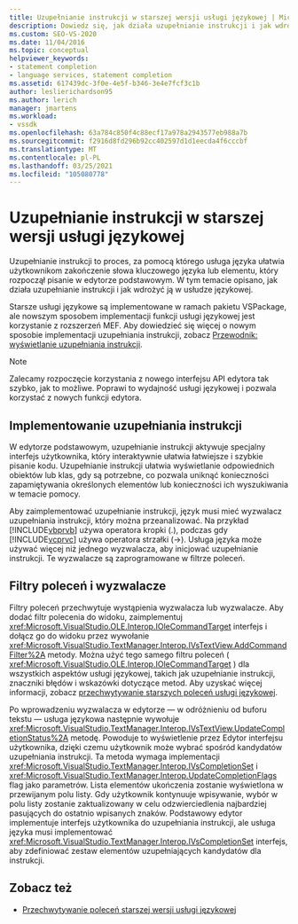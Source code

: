 ```yaml
---
title: Uzupełnianie instrukcji w starszej wersji usługi językowej | Microsoft Docs
description: Dowiedz się, jak działa uzupełnianie instrukcji i jak wdrożyć ją w starszej wersji usługi językowej w pakietu VSPackage.
ms.custom: SEO-VS-2020
ms.date: 11/04/2016
ms.topic: conceptual
helpviewer_keywords:
- statement completion
- language services, statement completion
ms.assetid: 617439dc-3f0e-4e5f-b346-3e4e7fcf3c1b
author: leslierichardson95
ms.author: lerich
manager: jmartens
ms.workload:
- vssdk
ms.openlocfilehash: 63a784c850f4c88ecf17a978a2943577eb988a7b
ms.sourcegitcommit: f2916d8fd296b92cc402597d1d1eecda4f6cccbf
ms.translationtype: MT
ms.contentlocale: pl-PL
ms.lasthandoff: 03/25/2021
ms.locfileid: "105080778"
---
```

# <a name="statement-completion-in-a-legacy-language-service"></a>Uzupełnianie instrukcji w starszej wersji usługi językowej
Uzupełnianie instrukcji to proces, za pomocą którego usługa języka ułatwia użytkownikom zakończenie słowa kluczowego języka lub elementu, który rozpoczął pisanie w edytorze podstawowym. W tym temacie opisano, jak działa uzupełnianie instrukcji i jak wdrożyć ją w usłudze językowej.

 Starsze usługi językowe są implementowane w ramach pakietu VSPackage, ale nowszym sposobem implementacji funkcji usługi językowej jest korzystanie z rozszerzeń MEF. Aby dowiedzieć się więcej o nowym sposobie implementacji uzupełniania instrukcji, zobacz [Przewodnik: wyświetlanie uzupełniania instrukcji](../../extensibility/walkthrough-displaying-statement-completion.md).

> [!NOTE]
> Zalecamy rozpoczęcie korzystania z nowego interfejsu API edytora tak szybko, jak to możliwe. Poprawi to wydajność usługi językowej i pozwala korzystać z nowych funkcji edytora.

## <a name="implementing-statement-completion"></a>Implementowanie uzupełniania instrukcji
 W edytorze podstawowym, uzupełnianie instrukcji aktywuje specjalny interfejs użytkownika, który interaktywnie ułatwia łatwiejsze i szybkie pisanie kodu. Uzupełnianie instrukcji ułatwia wyświetlanie odpowiednich obiektów lub klas, gdy są potrzebne, co pozwala uniknąć konieczności zapamiętywania określonych elementów lub konieczności ich wyszukiwania w temacie pomocy.

 Aby zaimplementować uzupełnianie instrukcji, język musi mieć wyzwalacz uzupełniania instrukcji, który można przeanalizować. Na przykład [!INCLUDE[vbprvb](../../code-quality/includes/vbprvb_md.md)] używa operatora kropki (.), podczas gdy [!INCLUDE[vcprvc](../../code-quality/includes/vcprvc_md.md)] używa operatora strzałki (->). Usługa języka może używać więcej niż jednego wyzwalacza, aby inicjować uzupełnianie instrukcji. Te wyzwalacze są zaprogramowane w filtrze poleceń.

## <a name="command-filters-and-triggers"></a>Filtry poleceń i wyzwalacze
 Filtry poleceń przechwytuje wystąpienia wyzwalacza lub wyzwalacze. Aby dodać filtr polecenia do widoku, zaimplementuj <xref:Microsoft.VisualStudio.OLE.Interop.IOleCommandTarget> interfejs i dołącz go do widoku przez wywołanie <xref:Microsoft.VisualStudio.TextManager.Interop.IVsTextView.AddCommandFilter%2A> metody. Można użyć tego samego filtru poleceń ( <xref:Microsoft.VisualStudio.OLE.Interop.IOleCommandTarget> ) dla wszystkich aspektów usługi językowej, takich jak uzupełnianie instrukcji, znaczniki błędów i wskazówki dotyczące metod. Aby uzyskać więcej informacji, zobacz [przechwytywanie starszych poleceń usługi językowej](../../extensibility/internals/intercepting-legacy-language-service-commands.md).

 Po wprowadzeniu wyzwalacza w edytorze — w odróżnieniu od buforu tekstu — usługa językowa następnie wywołuje <xref:Microsoft.VisualStudio.TextManager.Interop.IVsTextView.UpdateCompletionStatus%2A> metodę. Powoduje to wyświetlenie przez Edytor interfejsu użytkownika, dzięki czemu użytkownik może wybrać spośród kandydatów uzupełniania instrukcji. Ta metoda wymaga implementacji <xref:Microsoft.VisualStudio.TextManager.Interop.IVsCompletionSet> i <xref:Microsoft.VisualStudio.TextManager.Interop.UpdateCompletionFlags> flag jako parametrów. Lista elementów ukończenia zostanie wyświetlona w przewijanym polu listy. Gdy użytkownik kontynuuje wpisywanie, wybór w polu listy zostanie zaktualizowany w celu odzwierciedlenia najbardziej pasujących do ostatnio wpisanych znaków. Podstawowy edytor implementuje interfejs użytkownika do uzupełniania instrukcji, ale usługa języka musi implementować <xref:Microsoft.VisualStudio.TextManager.Interop.IVsCompletionSet> interfejs, aby zdefiniować zestaw elementów uzupełniających kandydatów dla instrukcji.

## <a name="see-also"></a>Zobacz też
- [Przechwytywanie poleceń starszej wersji usługi językowej](../../extensibility/internals/intercepting-legacy-language-service-commands.md)
